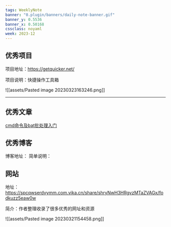 ```yaml
---
tags: WeeklyNote
banner: "0.plugin/banners/daily-note-banner.gif"
banner_y: 0.5536
banner_x: 0.50168
cssclass: noyaml
week: 2023-12
---
```



## 优秀项目

项目地址：https://getquicker.net/

项目说明：快捷操作工具箱



![[assets/Pasted image 20230323163246.png]]

---



## 优秀文章

[cmd命令及bat批处理入门](https://www.cnblogs.com/wztshine/p/16295775.html)



## 优秀博客

博客地址：
简单说明：


## 网站

地址： https://spcqwserdvymm.com.vika.cn/share/shryNwH3HRgvzMTaZVAGx/fodkuzz5eaw0w

简介：作者整理收录了很多优秀的网址和资源

![[assets/Pasted image 20230321154458.png]]

